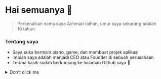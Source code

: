 <!-- START -->

# Hai semuanya 👋

<!-- About personal -->
> Perkenalkan nama saya Achmad raihan, umur saya sekarang adalah 16 tahun.
    
### Tentang saya

- Saya suka bermain piano, game, dan membuat projek aplikasi
- Impian saya adalah menjadi CEO atau Founder di sebuah perusahaan
- Terima kasih sudah berkunjung ke halaman Github saya 🤗

<details><summary>Don't click me</summary>
<p> 
    
```java
    public class Main {
    
        public static void main(String[] args){
            System.out.println("I <3 You");
        }
    
    }
```
    
</p>
</details>
        
<!-- END -->
